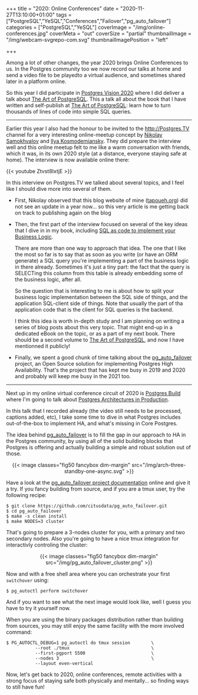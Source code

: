 +++
title = "2020: Online Conferences"
date = "2020-11-27T13:10:00+01:00"
tags = ["PostgreSQL","YeSQL","Conferences","Failover","pg_auto_failover"]
categories = ["PostgreSQL","YeSQL"]
coverImage = "/img/online-conferences.jpg"
coverMeta = "out"
coverSize = "partial"
thumbnailImage = "/img/webcam-svgrepo-com.svg"
thumbnailImagePosition = "left"

+++

Among a lot of other changes, the year 2020 brings Online Conferences to us.
In the Postgres community too we now record our talks at home and send a
video file to be playedto a virtual audience, and sometimes shared later in
a platform online.

So this year I did participate in [Postgres Vision
2020](https://www.postgresvision.com/) where I did deliver a talk about [The
Art of PostgreSQL](https://sched.co/cTyt). This a talk all about the book
that I have written and self-publish at [The Art of
PostgreSQL](https://theartofpostgresql.com): learn how to turn thousands of
lines of code into simple SQL queries.

<hr />

Earlier this year I also had the honour to be invited to the
<http://Postgres.TV> channel for a very interesting online-meetup concept by
[Nikolay Samokhvalov](https://twitter.com/samokhvalov) and [Ilya
Kosmodemiansky](https://twitter.com/the_hydrobiont). They did prepare the
interview well and this online meetup felt to me like a warm conversation
with friends, which it was, in its own 2020 style (at a distance, everyone
staying safe at home). The interview is now available online there:

{{< youtube Ztvst8IxtjE >}}

In this interview on Postgres.TV we talked about several topics, and I feel
like I should dive more into several of them.

  - First, Nikolay observed that this blog website of mine
    ([tapoueh.org](https://tapoueh.org)) did not see an update in a year
    now... so this very article is me getting back on track to publishing
    again on the blog
    
  - Then, the first part of the interview focused on several of the key
    ideas that I dive in in my book, including [SQL as code to implement
    your Business
    Logic](https://tapoueh.org/blog/2017/06/sql-and-business-logic/).
    
    There are more than one way to approach that idea. The one that I like
    the most so far is to say that as soon as you write (or have an ORM
    generate) a SQL query you're implementing a part of the business logic
    in there already. Sometimes it's just a tiny part: the fact that the
    query is SELECTing this column from this table is already embedding
    some of the business logic, after all.
    
    So the question that is interesting to me is about how to split your
    business logic implementation between the SQL side of things, and the
    application SQL-client side of things. Note that usually the part of tha
    application code that is the client for SQL queries is the backend.
    
    I think this idea is worth in-depth study and I am planning on writing a
    series of blog posts about this very topic. That might end-up in a
    dedicated eBook on the topic, or as a part of my next book. There should
    be a second volume to [The Art of
    PostgreSQL](https://theartofpostgresql.com), and now I have mentionned
    it publicly!
    
  - Finally, we spent a good chunk of time talking about the
    [pg_auto_failover](https://github.com/citusdata/pg_auto_failover)
    project, an Open Source solution for implementing Postgres High
    Availability. That's the project that has kept me busy in 2019 and 2020
    and probably will keep me busy in the 2021 too.
    
<hr />

Next up in my online virtual conference circuit of 2020 is [Postgres
Build](https://www.postgresbuild.com/) where I'm going to talk about
[Postgres Architectures in Production](https://sched.co/fzfB).

In this talk that I recorded already (the video still needs to be processed,
captions added, etc), I take some time to dive in what Postgres includes
out-of-the-box to implement HA, and what's missing in Core Postgres.

The idea behind
[pg_auto_failover](https://github.com/citusdata/pg_auto_failover) is to fill
the gap in our approach to HA in the Postgres community, by using all of the
solid building blocks that Postgres is offering and actually building a
simple and robust solution out of those.

<center>
{{< image classes="fig50 fancybox dim-margin" src="/img/arch-three-standby-one-async.svg" >}}
</center>

Have a look at the [pg_auto_failover project
documentation](https://pg-auto-failover.readthedocs.io/en/latest/intro.html)
online and give it a try. If you fancy building from source, and if you are
a tmux user, try the following recipe:

~~~
$ git clone https://github.com/citusdata/pg_auto_failover.git
$ cd pg_auto_failover
$ make -s clean install
$ make NODES=3 cluster
~~~

That's going to prepare a 3-nodes cluster for you, with a primary and two
secondary nodes. Also you're going to have a nice tmux integration for
interactivly controling the cluster:

<center>
{{< image classes="fig50 fancybox dim-margin" src="/img/pg_auto_failover_cluster.png" >}}
</center>

Now and with a free shell area where you can orchestrate your first
`switchover` using:

~~~
$ pg_autoctl perform switchover
~~~

And if you want to see what the next image would look like, well I guess you
have to try it yourself now.

When you are using the binary packages distribution rather than building
from sources, you may still enjoy the same facility with the more involved
command:

~~~
$ PG_AUTOCTL_DEBUG=1 pg_autoctl do tmux session        \
           --root ./tmux                               \
           --first-pgport 5500                         \
           --nodes 3                                   \
           --layout even-vertical	
~~~

Now, let's get back to 2020, online conferences, remote activities with a
strong focus of staying safe both physically and mentally... so finding ways
to still have fun!
